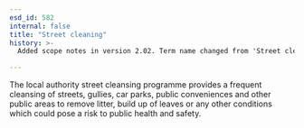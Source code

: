 ```yaml
---
esd_id: 582
internal: false
title: "Street cleaning"
history: >-
  Added scope notes in version 2.02. Term name changed from 'Street cleaning programme' to 'Roads - street cleaning programme' in version 3.00. Name changed to 'Street cleaning' in version 4.00.

---
```


The local authority street cleansing programme provides a frequent cleansing of streets, gullies, car parks, public conveniences and other public areas to remove litter, build up of leaves or any other conditions which could pose a risk to public health and safety.

